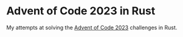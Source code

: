 # Advent of Code 2023 in Rust

My attempts at solving the [Advent of Code 2023](https://adventofcode.com/2023) challenges in Rust.
